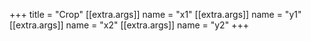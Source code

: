 +++
title = "Crop"
[[extra.args]]
name = "x1"
[[extra.args]]
name = "y1"
[[extra.args]]
name = "x2"
[[extra.args]]
name = "y2"
+++